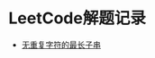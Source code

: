 # LeetCode解题记录

- [无重复字符的最长子串](https://github.com/xiajunhust/awosome-cs/blob/main/LeetCode/LeetCode-%E6%97%A0%E9%87%8D%E5%A4%8D%E5%AD%97%E7%AC%A6%E7%9A%84%E6%9C%80%E9%95%BF%E5%AD%90%E4%B8%B2.md)


